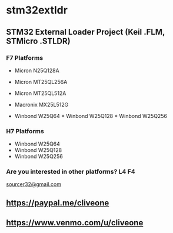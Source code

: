 # stm32extldr
## STM32 External Loader Project (Keil .FLM, STMicro .STLDR)

### F7 Platforms

 * Micron N25Q128A
 * Micron MT25QL256A
 * Micron MT25QL512A
 
 * Macronix MX25L512G
 
 * Winbond W25Q64 * Winbond W25Q128 * Winbond W25Q256
 
### H7 Platforms

 * Winbond W25Q64
 * Winbond W25Q128
 * Winbond W25Q256
 
### Are you interested in other platforms? L4 F4
 
 sourcer32@gmail.com
 
 ## https://paypal.me/cliveone
 
 ## https://www.venmo.com/u/cliveone
